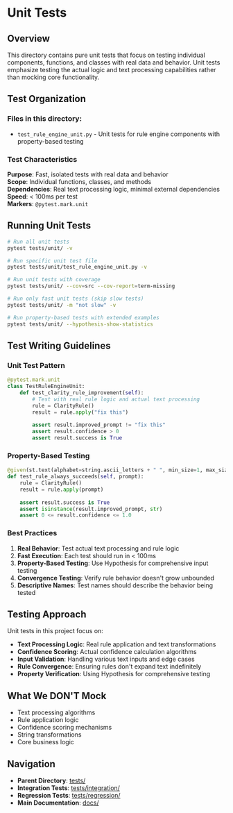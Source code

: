 # Unit Tests

## Overview

This directory contains pure unit tests that focus on testing individual components, functions, and classes with real data and behavior. Unit tests emphasize testing the actual logic and text processing capabilities rather than mocking core functionality.

## Test Organization

### Files in this directory:
- `test_rule_engine_unit.py` - Unit tests for rule engine components with property-based testing

### Test Characteristics

**Purpose**: Fast, isolated tests with real data and behavior  
**Scope**: Individual functions, classes, and methods  
**Dependencies**: Real text processing logic, minimal external dependencies  
**Speed**: < 100ms per test  
**Markers**: `@pytest.mark.unit`

## Running Unit Tests

```bash
# Run all unit tests
pytest tests/unit/ -v

# Run specific unit test file
pytest tests/unit/test_rule_engine_unit.py -v

# Run unit tests with coverage
pytest tests/unit/ --cov=src --cov-report=term-missing

# Run only fast unit tests (skip slow tests)
pytest tests/unit/ -m "not slow" -v

# Run property-based tests with extended examples
pytest tests/unit/ --hypothesis-show-statistics
```

## Test Writing Guidelines

### Unit Test Pattern
```python
@pytest.mark.unit
class TestRuleEngineUnit:
    def test_clarity_rule_improvement(self):
        # Test with real rule logic and actual text processing
        rule = ClarityRule()
        result = rule.apply("fix this")
        
        assert result.improved_prompt != "fix this"
        assert result.confidence > 0
        assert result.success is True
```

### Property-Based Testing
```python
@given(st.text(alphabet=string.ascii_letters + " ", min_size=1, max_size=100))
def test_rule_always_succeeds(self, prompt):
    rule = ClarityRule()
    result = rule.apply(prompt)
    
    assert result.success is True
    assert isinstance(result.improved_prompt, str)
    assert 0 <= result.confidence <= 1.0
```

### Best Practices
1. **Real Behavior**: Test actual text processing and rule logic
2. **Fast Execution**: Each test should run in < 100ms
3. **Property-Based Testing**: Use Hypothesis for comprehensive input testing
4. **Convergence Testing**: Verify rule behavior doesn't grow unbounded
5. **Descriptive Names**: Test names should describe the behavior being tested

## Testing Approach

Unit tests in this project focus on:
- **Text Processing Logic**: Real rule application and text transformations
- **Confidence Scoring**: Actual confidence calculation algorithms
- **Input Validation**: Handling various text inputs and edge cases
- **Rule Convergence**: Ensuring rules don't expand text indefinitely
- **Property Verification**: Using Hypothesis for comprehensive testing

## What We DON'T Mock

- Text processing algorithms
- Rule application logic
- Confidence scoring mechanisms
- String transformations
- Core business logic

## Navigation

- **Parent Directory**: [tests/](../README.md)
- **Integration Tests**: [tests/integration/](../integration/README.md)
- **Regression Tests**: [tests/regression/](../regression/README.md)
- **Main Documentation**: [docs/](../../docs/README.md)
